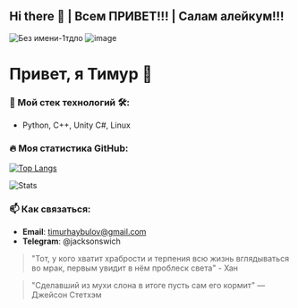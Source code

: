 ## Hi there 👋 | Всем ПРИВЕТ!!! | Салам алейкум!!!
![Без имени-1тдло](https://github.com/user-attachments/assets/1b6d80a4-6017-432a-ae6c-3707b687f0f4) ![image](https://github.com/user-attachments/assets/a4c1b4c7-d250-457f-8286-6bc8f2ab3d77) 


# Привет, я Тимур 👋

### 🚀 Мой стек технологий 🛠:
- Python, C++, Unity C#, Linux

### 🔥 Моя статистика GitHub:
[![Top Langs](https://github-readme-stats.vercel.app/api/top-langs/?username=JacksonSwich&layout=compact&theme=dracula)](https://github.com/JacksonSwich)

![Stats](https://github-readme-stats.vercel.app/api?username=JacksonSwich&show_icons=true&theme=radical)

### 📫 Как связаться:
- **Email**: timurhaybulov@gmail.com
- **Telegram**: @jacksonswich

> "Тот, у кого хватит храбрости и терпения всю жизнь вглядываться во мрак, первым увидит в нём проблеск света" - Хан

> "Сделавший из мухи слона в итоге пусть сам его кормит" — Джейсон Стетхэм

